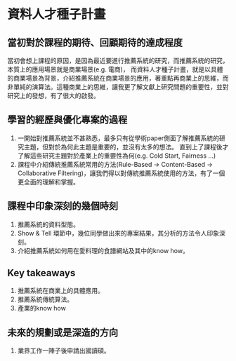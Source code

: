 # 資料人才種子計畫

## 當初對於課程的期待、回顧期待的達成程度

當初會想上課程的原因，是因為最近要進行推薦系統的研究，而推薦系統的研究，本質上的應用場景就是商業場景(e.g. 電商)，
而資料人才種子計畫，就是以具體的商業場景為背景，介紹推薦系統在商業場景的應用，著重點再商業上的思維，而非單純的演算法。這種商業上的思維，讓我更了解文獻上研究問題的重要性，並對研究上的發想，有了很大的啟發。

## 學習的經歷與優化專案的過程

1. 一開始對推薦系統並不甚熟悉，最多只有從學術paper側面了解推薦系統的研究主題，但對於為何此主題是重要的，並沒有太多的想法。
直到上了課程後才了解這些研究主題對於產業上的重要性為何(e.g. Cold Start, Fairness ...)
2. 課程中介紹傳統推薦系統常用的方法(Rule-Based → Content-Based → Collaborative Filtering)，讓我們得以對傳統推薦系統使用的方法，有了一個更全面的理解和掌握。

## 課程中印象深刻的幾個時刻

1. 推薦系統的資料型態。
2. Show & Tell 環節中，幾位同學做出來的專案結果，其分析的方法令人印象深刻。
3. 介紹推薦系統如何用在愛料理的食譜網站及其中的know how。 

## Key takeaways

1. 推薦系統在商業上的具體應用。
2. 推薦系統傳統算法。
3. 產業的know how

## 未來的規劃或是深造的方向

1. 業界工作一陣子後申請出國讀碩。
